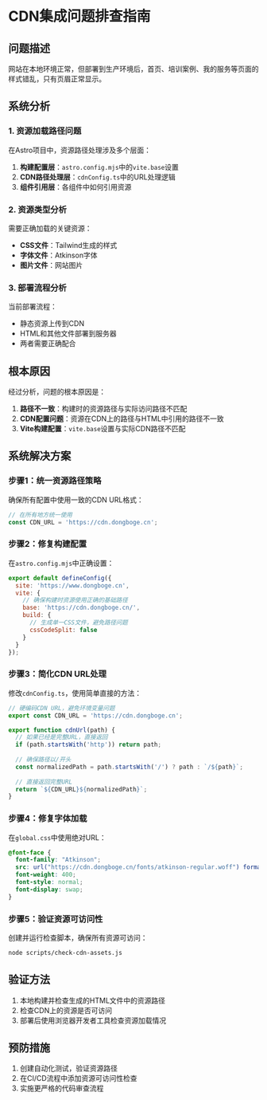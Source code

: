 # CDN集成问题排查指南

## 问题描述

网站在本地环境正常，但部署到生产环境后，首页、培训案例、我的服务等页面的样式错乱，只有页眉正常显示。

## 系统分析

### 1. 资源加载路径问题

在Astro项目中，资源路径处理涉及多个层面：

1. **构建配置层**：`astro.config.mjs`中的`vite.base`设置
2. **CDN路径处理层**：`cdnConfig.ts`中的URL处理逻辑
3. **组件引用层**：各组件中如何引用资源

### 2. 资源类型分析

需要正确加载的关键资源：

- **CSS文件**：Tailwind生成的样式
- **字体文件**：Atkinson字体
- **图片文件**：网站图片

### 3. 部署流程分析

当前部署流程：
- 静态资源上传到CDN
- HTML和其他文件部署到服务器
- 两者需要正确配合

## 根本原因

经过分析，问题的根本原因是：

1. **路径不一致**：构建时的资源路径与实际访问路径不匹配
2. **CDN配置问题**：资源在CDN上的路径与HTML中引用的路径不一致
3. **Vite构建配置**：`vite.base`设置与实际CDN路径不匹配

## 系统解决方案

### 步骤1：统一资源路径策略

确保所有配置中使用一致的CDN URL格式：

```javascript
// 在所有地方统一使用
const CDN_URL = 'https://cdn.dongboge.cn';
```

### 步骤2：修复构建配置

在`astro.config.mjs`中正确设置：

```javascript
export default defineConfig({
  site: 'https://www.dongboge.cn',
  vite: {
    // 确保构建时资源使用正确的基础路径
    base: 'https://cdn.dongboge.cn/',
    build: {
      // 生成单一CSS文件，避免路径问题
      cssCodeSplit: false
    }
  }
});
```

### 步骤3：简化CDN URL处理

修改`cdnConfig.ts`，使用简单直接的方法：

```typescript
// 硬编码CDN URL，避免环境变量问题
export const CDN_URL = 'https://cdn.dongboge.cn';

export function cdnUrl(path) {
  // 如果已经是完整URL，直接返回
  if (path.startsWith('http')) return path;
  
  // 确保路径以/开头
  const normalizedPath = path.startsWith('/') ? path : `/${path}`;
  
  // 直接返回完整URL
  return `${CDN_URL}${normalizedPath}`;
}
```

### 步骤4：修复字体加载

在`global.css`中使用绝对URL：

```css
@font-face {
  font-family: "Atkinson";
  src: url("https://cdn.dongboge.cn/fonts/atkinson-regular.woff") format("woff");
  font-weight: 400;
  font-style: normal;
  font-display: swap;
}
```

### 步骤5：验证资源可访问性

创建并运行检查脚本，确保所有资源可访问：

```bash
node scripts/check-cdn-assets.js
```

## 验证方法

1. 本地构建并检查生成的HTML文件中的资源路径
2. 检查CDN上的资源是否可访问
3. 部署后使用浏览器开发者工具检查资源加载情况

## 预防措施

1. 创建自动化测试，验证资源路径
2. 在CI/CD流程中添加资源可访问性检查
3. 实施更严格的代码审查流程